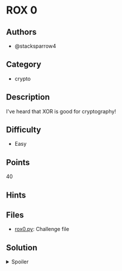# ROX 0

## Authors

- @stacksparrow4

## Category

- crypto

## Description

I've heard that XOR is good for cryptography!

## Difficulty

- Easy

## Points

40

## Hints

## Files

- [rox0.py](./_ctfd/files/rox0.py): Challenge file

## Solution

<details>
<summary>Spoiler</summary>

### Idea

This uses a simple 1 byte XOR encryption. As XOR is its own inverse, the same
key can be used to decrypt the flag.

### Walkthrough

Refer to [solve.py](./solve.py)

### Flag

`BEGINNER{x0r_15_c0mmon_1N_Crypt0_19beb84}`

</details>
